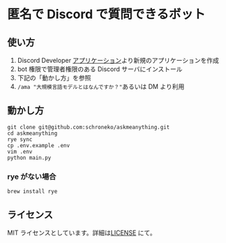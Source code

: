 # 匿名で Discord で質問できるボット

## 使い方

1. Discord Developer [アプリケーション](https://discord.com/developers/applications)より新規のアプリケーションを作成
2. bot 権限で管理者権限のある Discord サーバにインストール
3. 下記の「動かし方」を参照
4. `/ama "大規模言語モデルとはなんですか？"`あるいは DM より利用

## 動かし方

```
git clone git@github.com:schroneko/askmeanything.git
cd askmeanything
rye sync
cp .env.example .env
vim .env
python main.py
```

### rye がない場合

```
brew install rye
```

## ライセンス

MIT ライセンスとしています。詳細は[LICENSE](https://github.com/schroneko/askmeanything/blob/main/LICENSE) にて。
